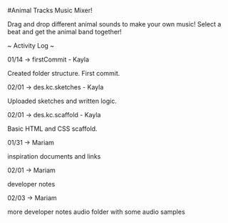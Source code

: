 #Animal Tracks Music Mixer!

Drag and drop different animal sounds to make your own music! Select a beat and get the animal band together!

~ Activity Log ~

01/14 -> firstCommit - Kayla

Created folder structure. First commit.

02/01 -> des.kc.sketches - Kayla

Uploaded sketches and written logic.

02/01 -> des.kc.scaffold - Kayla

Basic HTML and CSS scaffold.

01/31 -> Mariam

inspiration documents and links

02/01 -> Mariam

developer notes

02/03 -> Mariam 

more developer notes
audio folder with some audio samples
